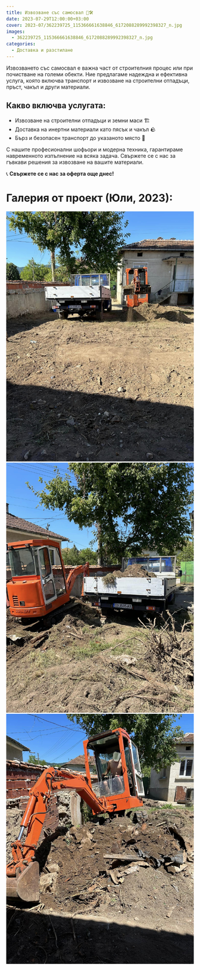 ```yaml
---
title: Извозване със самосвал 🚛🛠️
date: 2023-07-29T12:00:00+03:00
cover: 2023-07/362239725_115366661638846_6172088289992398327_n.jpg
images:
  - 362239725_115366661638846_6172088289992398327_n.jpg
categories:
  - Доставка и разстилане
---
```


Извозването със самосвал е важна част от строителния процес или при почистване на големи обекти. Ние предлагаме надеждна и ефективна услуга, която включва транспорт и извозване на строителни отпадъци, пръст, чакъл и други материали.

## Какво включва услугата:

- Извозване на строителни отпадъци и земни маси 🏗️
- Доставка на инертни материали като пясък и чакъл 🪨
- Бърз и безопасен транспорт до указаното място 🚚

С нашите професионални шофьори и модерна техника, гарантираме навременното изпълнение на всяка задача. Свържете се с нас за гъвкави решения за извозване на вашите материали.

📞 **Свържете се с нас за оферта още днес!**

# Галерия от проект (Юли, 2023):

![image](2023-07/362218443_115366704972175_7184512519356979020_n.jpg)
![image](2023-07/362239725_115366661638846_6172088289992398327_n.jpg)
![image](2023-07/363349810_115366741638838_3606062057567197921_n.jpg)
